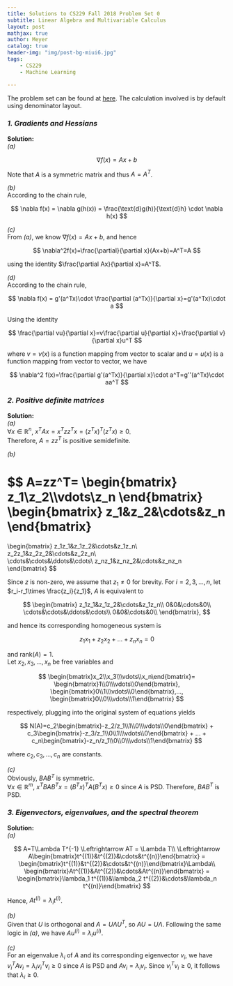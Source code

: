 ```yaml
---
title: Solutions to CS229 Fall 2018 Problem Set 0
subtitle: Linear Algebra and Multivariable Calculus
layout: post
mathjax: true
author: Meyer
catalog: true
header-img: "img/post-bg-miui6.jpg"
tags: 
    - CS229
    - Machine Learning

---
```


The problem set can be found at [here](https://github.com/Meyer99/Stanford-CS229-Materials/blob/master/problem%20sets/problem%20set%200.pdf). The calculation involved is by default using denominator layout.


### ***1. Gradients and Hessians***  

**Solution:**  
*(a)*  

$$
\nabla f(x) = Ax + b
$$  

Note that $A$ is a symmetric matrix and thus $A = A^T$.

*(b)*  
According to the chain rule, 

$$
\nabla f(x) = \nabla g(h(x)) = \frac{\text{d}g(h)}{\text{d}h} \cdot \nabla h(x)
$$

*(c)*  
From *(a)*, we know $\nabla f(x) = Ax + b$, and hence

$$
\nabla^2f(x)=\frac{\partial}{\partial x}(Ax+b)=A^T=A
$$  

using the identity $\frac{\partial Ax}{\partial x}=A^T$.

*(d)*  
According to the chain rule, 

$$
\nabla f(x) = g'(a^Tx)\cdot \frac{\partial (a^Tx)}{\partial x}=g'(a^Tx)\cdot a
$$

Using the identity 

$$
\frac{\partial vu}{\partial x}=v\frac{\partial u}{\partial x}+\frac{\partial v}{\partial x}u^T
$$

where $v=v(x)$ is a function mapping from vector to scalar and $u=u(x)$ is a function mapping from vector to vector, we have 

$$
\nabla^2 f(x)=\frac{\partial g'(a^Tx)}{\partial x}\cdot a^T=g''(a^Tx)\cdot aa^T
$$

### ***2. Positive definite matrices***  

**Solution:**  
*(a)*  
$\forall x\in \mathbb{R}^n$, $x^TAx=x^Tzz^Tx=(z^Tx)^T(z^Tx)\geq 0$.  
Therefore, $A=zz^T$ is positive semidefinite.

*(b)*

$$
A=zz^T=
\begin{bmatrix}
z_1\\z_2\\\vdots\\z_n
\end{bmatrix}
\begin{bmatrix}
z_1&z_2&\cdots&z_n
\end{bmatrix}
=
\begin{bmatrix}
z_1z_1&z_1z_2&\cdots&z_1z_n\\
z_2z_1&z_2z_2&\cdots&z_2z_n\\  
\cdots&\cdots&\ddots&\cdots\\
z_nz_1&z_nz_2&\cdots&z_nz_n  
\end{bmatrix}
$$

Since $z$ is non-zero, we assume that $z_1\neq 0$ for brevity. For $i=2,3,...,n$, let $r_i-r_1\times \frac{z_i}{z_1}$, $A$ is equivalent to 

$$
\begin{bmatrix}
z_1z_1&z_1z_2&\cdots&z_1z_n\\
0&0&\cdots&0\\  
\cdots&\cdots&\ddots&\cdots\\
0&0&\cdots&0\\  
\end{bmatrix},
$$

and hence its corresponding homogeneous system is 

$$
z_1x_1 + z_2x_2+...+z_nx_n=0
$$

and $\text{rank}(A)=1$.   
Let $x_2, x_3, ..., x_n$ be free variables and 

$$
\begin{bmatrix}x_2\\x_3\\\vdots\\x_n\end{bmatrix}=
\begin{bmatrix}1\\0\\\vdots\\0\end{bmatrix},
\begin{bmatrix}0\\1\\\vdots\\0\end{bmatrix},...,
\begin{bmatrix}0\\0\\\vdots\\1\end{bmatrix}
$$

respectively, plugging into the original system of equations yields 

$$
N(A)=c_2\begin{bmatrix}-z_2/z_1\\1\\0\\\vdots\\0\end{bmatrix} + 
c_3\begin{bmatrix}-z_3/z_1\\0\\1\\\vdots\\0\end{bmatrix} + ... +
c_n\begin{bmatrix}-z_n/z_1\\0\\0\\\vdots\\1\end{bmatrix}
$$

where $c_2, c_3, ..., c_n$ are constants.

*(c)*  
Obviously, $BAB^T$ is symmetric.  
$\forall x\in \mathbb{R}^m$, $x^TBAB^Tx=(B^Tx)^TA(B^Tx)\geq 0$ since $A$ is PSD. Therefore, $BAB^T$ is PSD.

### ***3. Eigenvectors, eigenvalues, and the spectral theorem***  

**Solution:**  
*(a)*  

$$
A=T\Lambda T^{-1}
\Leftrightarrow AT = \Lambda T\\
\Leftrightarrow A\begin{bmatrix}t^{(1)}&t^{(2)}&\cdots&t^{(n)}\end{bmatrix} = \begin{bmatrix}t^{(1)}&t^{(2)}&\cdots&t^{(n)}\end{bmatrix}\Lambda\\
\begin{bmatrix}At^{(1)}&At^{(2)}&\cdots&At^{(n)}\end{bmatrix} = 
\begin{bmatrix}\lambda_1 t^{(1)}&\lambda_2 t^{(2)}&\cdots&\lambda_n t^{(n)}\end{bmatrix}
$$

Hence, $At^{(i)}=\lambda_i t^{(i)}$.

*(b)*  
Given that $U$ is orthogonal and $A=U\Lambda U^T$, so $AU=U\Lambda$. Following the same logic in *(a)*, we have $Au^{(i)}=\lambda_i u^{(i)}$.

*(c)*  
For an eigenvalue $\lambda_i$ of $A$ and its corresponding eigenvector $v_i$, we have $v_i^TAv_i=\lambda_i v_i^Tv_i\geq 0$ since $A$ is PSD and $Av_i=\lambda_iv_i$. 
Since $v_i^Tv_i\geq 0$, it follows that $\lambda_i\geq 0$.
